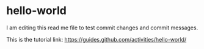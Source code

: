 # hello-world

I am editing this read me file to test commit changes and commit messages.

This is the tutorial link: https://guides.github.com/activities/hello-world/
